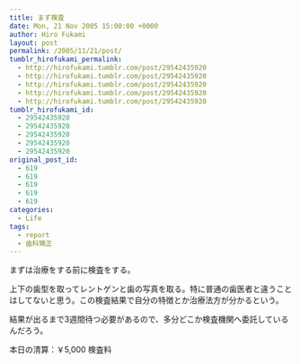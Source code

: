 ```yaml
---
title: まず検査
date: Mon, 21 Nov 2005 15:00:00 +0000
author: Hiro Fukami
layout: post
permalink: /2005/11/21/post/
tumblr_hirofukami_permalink:
  - http://hirofukami.tumblr.com/post/29542435920
  - http://hirofukami.tumblr.com/post/29542435920
  - http://hirofukami.tumblr.com/post/29542435920
  - http://hirofukami.tumblr.com/post/29542435920
  - http://hirofukami.tumblr.com/post/29542435920
tumblr_hirofukami_id:
  - 29542435920
  - 29542435920
  - 29542435920
  - 29542435920
  - 29542435920
original_post_id:
  - 619
  - 619
  - 619
  - 619
  - 619
categories:
  - Life
tags:
  - report
  - 歯科矯正
---
```

<div class="section">
  <p>
    まずは治療をする前に検査をする。
  </p>
  
  <p>
    上下の歯型を取ってレントゲンと歯の写真を取る。特に普通の歯医者と違うことはしてないと思う。この検査結果で自分の特徴とか治療法方が分かるという。
  </p>
  
  <p>
    結果が出るまで3週間待つ必要があるので、多分どこか検査機関へ委託しているんだろう。
  </p>
  
  <p>
    本日の清算：￥5,000 検査料
  </p>
</div>